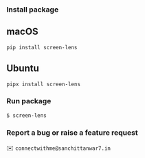 ### Install package
## macOS
```
pip install screen-lens
```

## Ubuntu
```
pipx install screen-lens
```

### Run package
```
$ screen-lens
```

### Report a bug or raise a feature request
✉️ `connectwithme@sanchittanwar7.in`